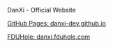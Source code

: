 DanXi - Official Website

[GitHub Pages: danxi-dev.github.io](https://danxi-dev.github.io)

[FDUHole: danxi.fduhole.com](https://danxi.fduhole.com)
